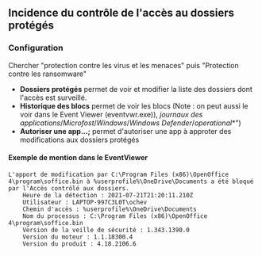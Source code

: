 


## Incidence du contrôle de l'accès au dossiers protégés

### Configuration

Chercher "protection contre les virus et les menaces" puis
 "Protection contre les ransomware"

 - **Dossiers protégés** permet de voir et modifier la liste des dossiers dont l'accès est surveillé.
 - **Historique des blocs** permet de voir les blocs
  (Note : on peut aussi le voir dans le Event Viewer (eventvwr.exe)), *journaux des applications*/*Microfost*/*Windows*/*Windows Defender*/*operational**")
- **Autoriser une app...;** permet d'autoriser une app à approter des modifications aux dossiers protégés

#### Exemple de mention dans le EventViewer
```
L'apport de modification par C:\Program Files (x86)\OpenOffice 4\program\soffice.bin à %userprofile%\OneDrive\Documents a été bloqué par l'Accès contrôlé aux dossiers.
 	Heure de la détection : 2021-07-21T21:20:11.210Z
 	Utilisateur : LAPTOP-997C3L0T\ochev
 	Chemin d'accès : %userprofile%\OneDrive\Documents
 	Nom du processus : C:\Program Files (x86)\OpenOffice 4\program\soffice.bin
 	Version de la veille de sécurité : 1.343.1390.0
 	Version du moteur : 1.1.18300.4
 	Version du produit : 4.18.2106.6
```

